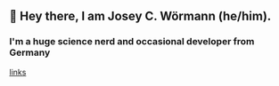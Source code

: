## 👋 Hey there, I am Josey C. Wörmann (he/him).


### I'm a huge science nerd and occasional developer from Germany

[links](https://josey.dev)
